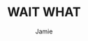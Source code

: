 ---
media: "images/rounds/round_4_2/wait_what.png"
media_type: image
type: art
title: WAIT WHAT
author: [Jamie]
desc: After an unrelated minor crew uprising in the Bar, the Soviet assault begins.
---